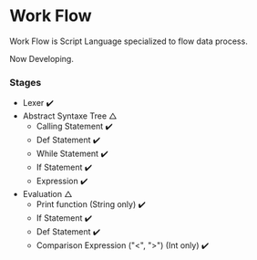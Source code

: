 # Work Flow



Work Flow is Script Language specialized to flow data process.

Now Developing.



### Stages

- Lexer :heavy_check_mark:
- Abstract  Syntaxe Tree △
  - Calling Statement :heavy_check_mark:
  - Def Statement :heavy_check_mark:
  - While Statement :heavy_check_mark:
  - If Statement :heavy_check_mark:
  - Expression :heavy_check_mark:
- Evaluation △
  - Print function (String only) :heavy_check_mark:
  - If Statement :heavy_check_mark:
  - Def Statement​ :heavy_check_mark:
  - Comparison Expression ("<", ">") (Int only) :heavy_check_mark: